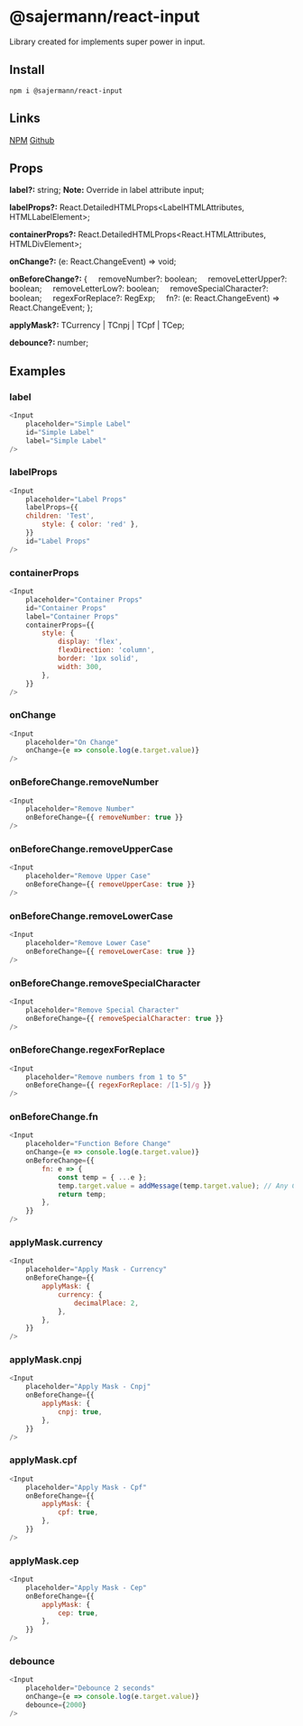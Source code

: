 # @sajermann/react-input

Library created for implements super power in input.

## Install

```npm i @sajermann/react-input```

## Links

[NPM](https://www.npmjs.com/package/@sajermann/react-input)
[Github](https://github.com/sajermann/SajermannReactInput)

## Props
**label?:** string; **Note:** Override in label attribute input;

**labelProps?:** React.DetailedHTMLProps<LabelHTMLAttributes<HTMLLabelElement>, HTMLLabelElement>;

**containerProps?:** React.DetailedHTMLProps<React.HTMLAttributes<HTMLDivElement>, HTMLDivElement>;

**onChange?:** (e: React.ChangeEvent<HTMLInputElement>) => void;

**onBeforeChange?:** {
&nbsp;&nbsp;&nbsp;&nbsp;removeNumber?: boolean;
&nbsp;&nbsp;&nbsp;&nbsp;removeLetterUpper?: boolean;
&nbsp;&nbsp;&nbsp;&nbsp;removeLetterLow?: boolean;
&nbsp;&nbsp;&nbsp;&nbsp;removeSpecialCharacter?: boolean;
&nbsp;&nbsp;&nbsp;&nbsp;regexForReplace?: RegExp;
&nbsp;&nbsp;&nbsp;&nbsp;fn?: (e: React.ChangeEvent<HTMLInputElement>) => React.ChangeEvent<HTMLInputElement>;
};

**applyMask?:** TCurrency | TCnpj | TCpf | TCep;

**debounce?:** number;

## Examples

### label
```js
<Input
    placeholder="Simple Label"
    id="Simple Label"
    label="Simple Label"
/>
```

### labelProps
```js
<Input
	placeholder="Label Props"
	labelProps={{
	children: 'Test',
		style: { color: 'red' },
	}}
	id="Label Props"
/>
```

### containerProps
```js
<Input
	placeholder="Container Props"
	id="Container Props"
	label="Container Props"
	containerProps={{
		style: {
			display: 'flex',
			flexDirection: 'column',
			border: '1px solid',
			width: 300,
		},
	}}
/>
```

### onChange
```js
<Input
	placeholder="On Change"
	onChange={e => console.log(e.target.value)}
/>
```

### onBeforeChange.removeNumber
```js
<Input
	placeholder="Remove Number"
	onBeforeChange={{ removeNumber: true }}
/>
```

### onBeforeChange.removeUpperCase
```js
<Input
	placeholder="Remove Upper Case"
	onBeforeChange={{ removeUpperCase: true }}
/>
```

### onBeforeChange.removeLowerCase
```js
<Input
	placeholder="Remove Lower Case"
	onBeforeChange={{ removeLowerCase: true }}
/>
```

### onBeforeChange.removeSpecialCharacter
```js
<Input
	placeholder="Remove Special Character"
	onBeforeChange={{ removeSpecialCharacter: true }}
/>
```

### onBeforeChange.regexForReplace
```js
<Input
	placeholder="Remove numbers from 1 to 5"
	onBeforeChange={{ regexForReplace: /[1-5]/g }}
/>
```

### onBeforeChange.fn
```js
<Input
	placeholder="Function Before Change"
	onChange={e => console.log(e.target.value)}
	onBeforeChange={{
		fn: e => {
			const temp = { ...e };
			temp.target.value = addMessage(temp.target.value); // Any Custom Function
			return temp;
		},
	}}
/>
```

### applyMask.currency
```js
<Input
	placeholder="Apply Mask - Currency"
	onBeforeChange={{
		applyMask: {
			currency: {
				decimalPlace: 2,
			},
		},
	}}
/>
```

### applyMask.cnpj
```js
<Input
	placeholder="Apply Mask - Cnpj"
	onBeforeChange={{
		applyMask: {
			cnpj: true,
		},
	}}
/>
```

### applyMask.cpf
```js
<Input
	placeholder="Apply Mask - Cpf"
	onBeforeChange={{
		applyMask: {
			cpf: true,
		},
	}}
/>
```

### applyMask.cep
```js
<Input
	placeholder="Apply Mask - Cep"
	onBeforeChange={{
		applyMask: {
			cep: true,
		},
	}}
/>
```

### debounce
```js
<Input
	placeholder="Debounce 2 seconds"
	onChange={e => console.log(e.target.value)}
	debounce={2000}
/>
```
